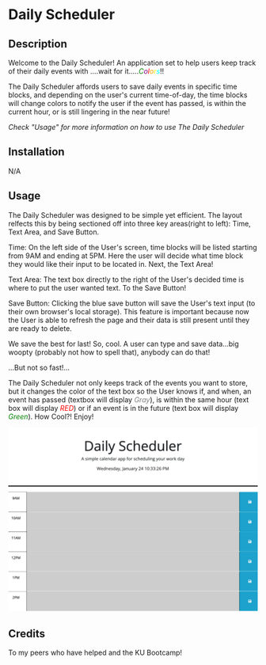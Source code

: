 # Daily Scheduler

## Description

Welcome to the Daily Scheduler! An application set to help users keep track of their daily events with ....wait for it.....<span style="color:green">*C*</span><span style="color:purple">*o*</span><span style="color:red">*l*</span><span style="color:orange">*o*</span><span style="color:yellow">*r*</span><span style="color:cyan">*s*</span>!!

The Daily Scheduler affords users to save daily events in specific time blocks, and depending on the user's current time-of-day, the time blocks will change colors to notify the user if the event has passed, is within the current hour, or is still lingering in the near future!

*Check "Usage" for more information on how to use The Daily Scheduler*


## Installation

N/A

## Usage

The Daily Scheduler was designed to be simple yet efficient. The layout relfects this by being sectioned off into three key areas(right to left): Time, Text Area, and Save Button. 

Time: On the left side of the User's screen, time blocks will be listed starting from 9AM and ending at 5PM. Here the user will decide what time block they would like their input to be located in. Next, the Text Area!

Text Area: The text box directly to the right of the User's decided time is where to put the user wanted text. To the Save Button!

Save Button: Clicking the blue save button will save the User's text input (to their own browser's local storage). This feature is important because now the User is able to refresh the page and their data is still present until they are ready to delete.

We save the best for last!
So, cool. A user can type and save data...big woopty (probably not how to spell that), anybody can do that!

...But not so fast!...

The Daily Scheduler not only keeps track of the events you want to store, but it changes the color of the text box so the User knows if, and when, an event has passed (textbox will display <span style="color:gray">*Gray*</span>), is within the same hour (text box will display <span style="color:red">*RED*</span>) or if an event is in the future (text box will display <span style="color:green">*Green*</span>). How Cool?! Enjoy!


![alt text](/Assets/images/img1.png)

## Credits

To my peers who have helped and the KU Bootcamp!

